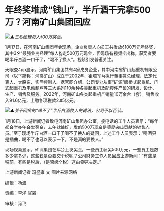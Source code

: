 # 年终奖堆成“钱山”，半斤酒干完拿500万？河南矿山集团回应

![](https://inews.gtimg.com/newsapp_bt/0/15616862707/1000)_▲三名经理每人500万奖金。_

1月17日，在河南矿山集团年会现场，企业负责人向员工共发放6100万元年终奖，其中3名“最强业务经理”每人抱走500万元现金，但现场有视频传出称，获奖者要喝半斤白酒一口干了，“喝不了换人”。视频引发普遍关注。

天眼查App显示，河南矿山集团共有4家成员企业，其中河南省矿山起重机有限公司（以下简称：河南矿山）成立于2002年，崔培军为执行董事兼总经理、法定代表人、大股东、实际控制人。据官网介绍，公司专业从事“矿源”牌桥式起重机、门式起重机及电动葫芦等三大系列110余种各类起重机及配套件产品的研发、设计、生产、销售及服务。2022年，河南矿山各类起重机产销量10万余台（套），销售收入91.6亿元，上缴各项税款2.85亿元。

![](https://inews.gtimg.com/newsapp_bt/0/15616862708/1000)_▲关于网传的“喝不了”半斤白酒换人的说法，公司予以否认。_

1月18日，上游新闻记者致电河南矿山集团办公室，接电话的工作人员表示：“每年都会举办年会发奖金，去年效益好，发的500万现金是奖励突出贡献的销售人员。”至于现场半斤白酒一口干了喝不了换人的疑问，上述工作人员表示：“喝酒只是插曲，喝不了也可以表示一下，不是真的要换人。”

现场视频显示，矿山集团在年会上发奖金，一些员工获奖500万元，一些员工是数多少拿多少，这些钱是否要交个税呢？公司财务工作人员回应上游新闻：“有些是税前，有些是税后，（是否缴个税）这由领导决定。”

上游新闻记者 冯盛雍 文 图片来源网络

编辑：杨波

责编：李洋 官毅

审核：冯飞

